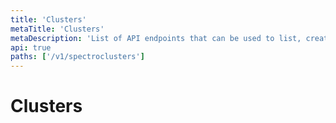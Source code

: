 ```yaml
---
title: 'Clusters'
metaTitle: 'Clusters'
metaDescription: 'List of API endpoints that can be used to list, create or update clusters'
api: true
paths: ['/v1/spectroclusters']
---
```


# Clusters
